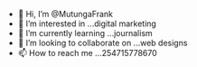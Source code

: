 - 👋 Hi, I’m @MutungaFrank
- 👀 I’m interested in ...digital marketing
- 🌱 I’m currently learning ...journalism
- 💞️ I’m looking to collaborate on ...web designs
- 📫 How to reach me ...254715778670

<!---
MutungaFrank/MutungaFrank is a ✨ special ✨ repository because its `README.md` (this file) appears on your GitHub profile.
You can click the Preview link to take a look at your changes.
--->
